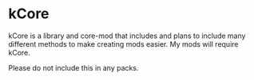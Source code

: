 # kCore

kCore is a library and core-mod that includes and plans to include many different methods to make creating mods easier. My mods will require kCore.

Please do not include this in any packs.